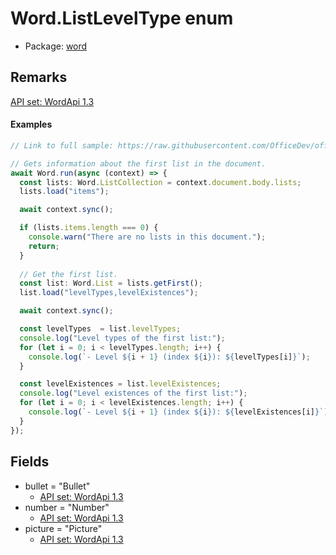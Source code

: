 # Word.ListLevelType enum

- Package: [word](/en-us/javascript/api/word)

## Remarks

[API set: WordApi 1.3](/en-us/javascript/api/requirement-sets/word/word-api-requirement-sets)

#### Examples
```TypeScript
// Link to full sample: https://raw.githubusercontent.com/OfficeDev/office-js-snippets/prod/samples/word/20-lists/organize-list.yaml

// Gets information about the first list in the document.
await Word.run(async (context) => {
  const lists: Word.ListCollection = context.document.body.lists;
  lists.load("items");

  await context.sync();

  if (lists.items.length === 0) {
    console.warn("There are no lists in this document.");
    return;
  }
  
  // Get the first list.
  const list: Word.List = lists.getFirst();
  list.load("levelTypes,levelExistences");

  await context.sync();

  const levelTypes  = list.levelTypes;
  console.log("Level types of the first list:");
  for (let i = 0; i < levelTypes.length; i++) {
    console.log(`- Level ${i + 1} (index ${i}): ${levelTypes[i]}`);
  }

  const levelExistences = list.levelExistences;
  console.log("Level existences of the first list:");
  for (let i = 0; i < levelExistences.length; i++) {
    console.log(`- Level ${i + 1} (index ${i}): ${levelExistences[i]}`);
  }
});
```

## Fields

- bullet = "Bullet"
  - [API set: WordApi 1.3](/en-us/javascript/api/requirement-sets/word/word-api-requirement-sets)
- number = "Number"
  - [API set: WordApi 1.3](/en-us/javascript/api/requirement-sets/word/word-api-requirement-sets)
- picture = "Picture"
  - [API set: WordApi 1.3](/en-us/javascript/api/requirement-sets/word/word-api-requirement-sets)
